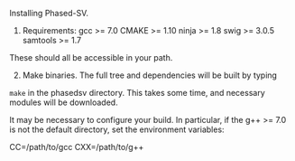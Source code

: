 Installing Phased-SV.

1. Requirements:
  gcc >= 7.0
  CMAKE >= 1.10
	ninja >= 1.8
	swig >= 3.0.5
  samtools >= 1.7

These should all be accessible in your path.

2. Make binaries. The full tree and dependencies will be built by typing

`make` in the phasedsv directory.  This takes some time, and necessary
modules will be downloaded. 

It may be necessary to configure your build. In particular, if the g++ >= 7.0 is not the default directory, set the environment variables:

CC=/path/to/gcc
CXX=/path/to/g++



